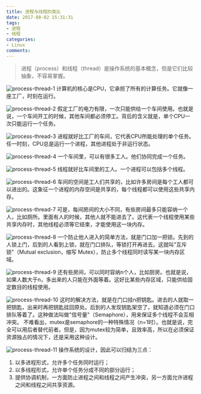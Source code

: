 ```yaml
---
title: 进程与线程的类比
date: 2017-08-02 15:31:31
tags:
- 进程
- 线程
categories:
- Linux
comments:
---
```


> 进程（process）和线程（thread）是操作系统的基本概念，但是它们比较抽象，不容易掌握。




![process-thread-1](http://osp5fgfht.bkt.clouddn.com/process-thread-1.jpg)
计算机的核心是CPU，它承担了所有的计算任务。它就像一座工厂，时刻在运行。


![process-thread-2](http://osp5fgfht.bkt.clouddn.com/process-thread-2.jpg)
假定工厂的电力有限，一次只能供给一个车间使用。也就是说，一个车间开工的时候，其他车间都必须停工。背后的含义就是，单个CPU一次只能运行一个任务。


![process-thread-3](http://osp5fgfht.bkt.clouddn.com/process-thread-3.jpg)
进程就好比工厂的车间，它代表CPU所能处理的单个任务。任一时刻，CPU总是运行一个进程，其他进程处于非运行状态。


![process-thread-4](http://osp5fgfht.bkt.clouddn.com/process-thread-4.jpg)
一个车间里，可以有很多工人。他们协同完成一个任务。


![process-thread-5](http://osp5fgfht.bkt.clouddn.com/process-thread-5.jpg)
线程就好比车间里的工人。一个进程可以包括多个线程。


![process-thread-6](http://osp5fgfht.bkt.clouddn.com/process-thread-6.jpg)
车间的空间是工人们共享的，比如许多房间是每个工人都可以进出的。这象征一个进程的内存空间是共享的，每个线程都可以使用这些共享内存。


![process-thread-7](http://osp5fgfht.bkt.clouddn.com/process-thread-7.jpg)
可是，每间房间的大小不同，有些房间最多只能容纳一个人，比如厕所。里面有人的时候，其他人就不能进去了。这代表一个线程使用某些共享内存时，其他线程必须等它结束，才能使用这一块内存。


![process-thread-8](http://osp5fgfht.bkt.clouddn.com/process-thread-8.jpg)
一个防止他人进入的简单方法，就是门口加一把锁。先到的人锁上门，后到的人看到上锁，就在门口排队，等锁打开再进去。这就叫"互斥锁"（Mutual exclusion，缩写 Mutex），防止多个线程同时读写某一块内存区域。


![process-thread-9](http://osp5fgfht.bkt.clouddn.com/process-thread-9.jpg)
还有些房间，可以同时容纳n个人，比如厨房。也就是说，如果人数大于n，多出来的人只能在外面等着。这好比某些内存区域，只能供给固定数目的线程使用。


![process-thread-10](http://osp5fgfht.bkt.clouddn.com/process-thread-10.jpg)
这时的解决方法，就是在门口挂n把钥匙。进去的人就取一把钥匙，出来时再把钥匙挂回原处。后到的人发现钥匙架空了，就知道必须在门口排队等着了。这种做法叫做"信号量"（Semaphore），用来保证多个线程不会互相冲突。
不难看出，mutex是semaphore的一种特殊情况（n=1时）。也就是说，完全可以用后者替代前者。但是，因为mutex较为简单，且效率高，所以在必须保证资源独占的情况下，还是采用这种设计。


![process-thread-11](http://osp5fgfht.bkt.clouddn.com/process-thread-11.jpg)
操作系统的设计，因此可以归结为三点：
1. 以多进程形式，允许多个任务同时运行；
2. 以多线程形式，允许单个任务分成不同的部分运行；
3. 提供协调机制，一方面防止进程之间和线程之间产生冲突，另一方面允许进程之间和线程之间共享资源。
